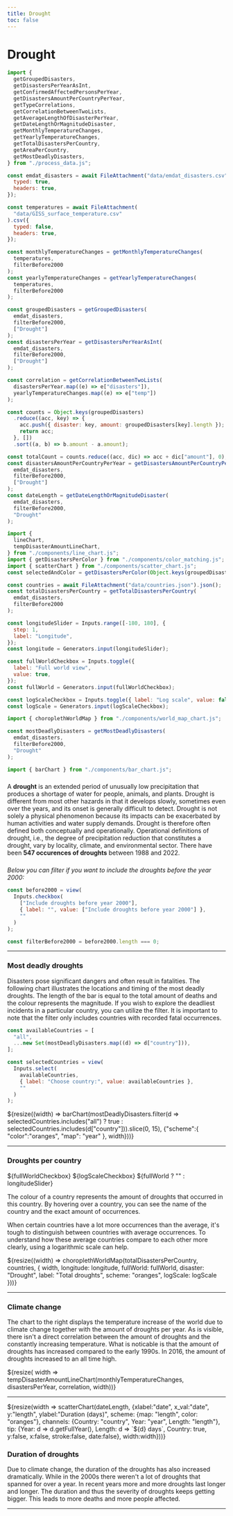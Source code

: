 ```yaml
---
title: Drought
toc: false
---
```


# Drought

<!-- Load and transform the data -->
<style>
.hero {
display: flex;
flex-direction: column;
align-items: center;
font-family: var(--sans-serif);
margin: 4rem 0 8rem;
text-wrap: balance;
text-align: center;
}

.hero h1 {
margin: 2rem 0;
max-width: none;
font-size: 14vw;
font-weight: 900;
line-height: 1;
background: linear-gradient(30deg, var(--theme-foreground-focus), currentColor);
-webkit-background-clip: text;
-webkit-text-fill-color: transparent;
background-clip: text;
}

.hero h2 {
margin: 0;
max-width: 34em;
font-size: 20px;
font-style: initial;
font-weight: 500;
line-height: 1.5;
color: var(--theme-foreground-muted);
}

@media (min-width: 640px) {
.hero h1 {
font-size: 90px;
}
}

</style>

```js
import {
  getGroupedDisasters,
  getDisastersPerYearAsInt,
  getConfirmedAffectedPersonsPerYear,
  getDisastersAmountPerCountryPerYear,
  getTypeCorrelations,
  getCorrelationBetweenTwoLists,
  getAverageLengthOfDisasterPerYear,
  getDateLengthOrMagnitudeDisaster,
  getMonthlyTemperatureChanges,
  getYearlyTemperatureChanges,
  getTotalDisastersPerCountry,
  getAreaPerCountry,
  getMostDeadlyDisasters,
} from "./process_data.js";

const emdat_disasters = await FileAttachment("data/emdat_disasters.csv").csv({
  typed: true,
  headers: true,
});

const temperatures = await FileAttachment(
  "data/GISS_surface_temperature.csv"
).csv({
  typed: false,
  headers: true,
});

const monthlyTemperatureChanges = getMonthlyTemperatureChanges(
  temperatures,
  filterBefore2000
);
const yearlyTemperatureChanges = getYearlyTemperatureChanges(
  temperatures,
  filterBefore2000
);

const groupedDisasters = getGroupedDisasters(
  emdat_disasters,
  filterBefore2000,
  ["Drought"]
);
const disastersPerYear = getDisastersPerYearAsInt(
  emdat_disasters,
  filterBefore2000,
  ["Drought"]
);

const correlation = getCorrelationBetweenTwoLists(
  disastersPerYear.map((e) => e["disasters"]),
  yearlyTemperatureChanges.map((e) => e["temp"])
);

const counts = Object.keys(groupedDisasters)
  .reduce((acc, key) => {
    acc.push({ disaster: key, amount: groupedDisasters[key].length });
    return acc;
  }, [])
  .sort((a, b) => b.amount - a.amount);

const totalCount = counts.reduce((acc, dic) => acc + dic["amount"], 0);
const disastersAmountPerCountryPerYear = getDisastersAmountPerCountryPerYear(
  emdat_disasters,
  filterBefore2000,
  ["Drought"]
);
const dateLength = getDateLengthOrMagnitudeDisaster(
  emdat_disasters,
  filterBefore2000,
  "Drought"
);
```

```js
import {
  lineChart,
  tempDisasterAmountLineChart,
} from "./components/line_chart.js";
import { getDisastersPerColor } from "./components/color_matching.js";
import { scatterChart } from "./components/scatter_chart.js";
const selectedAndColor = getDisastersPerColor(Object.keys(groupedDisasters));
```

```js
const countries = await FileAttachment("data/countries.json").json();
const totalDisastersPerCountry = getTotalDisastersPerCountry(
  emdat_disasters,
  filterBefore2000
);

const longitudeSlider = Inputs.range([-180, 180], {
  step: 1,
  label: "Longitude",
});
const longitude = Generators.input(longitudeSlider);

const fullWorldCheckbox = Inputs.toggle({
  label: "Full world view",
  value: true,
});
const fullWorld = Generators.input(fullWorldCheckbox);

const logScaleCheckbox = Inputs.toggle({ label: "Log scale", value: false });
const logScale = Generators.input(logScaleCheckbox);

import { choroplethWorldMap } from "./components/world_map_chart.js";

const mostDeadlyDisasters = getMostDeadlyDisasters(
  emdat_disasters,
  filterBefore2000,
  "Drought"
);

import { barChart } from "./components/bar_chart.js";
```

<div>
    <p><h3></h3>A <b>drought</b> is an extended period of unusually low precipitation that produces a shortage of water for people, animals, and plants. Drought is different from most other hazards in that it develops slowly, sometimes even over the years, and its onset is generally difficult to detect. Drought is not solely a physical phenomenon because its impacts can be exacerbated by human activities and water supply demands. Drought is therefore often defined both conceptually and operationally. Operational definitions of drought, i.e., the degree of precipitation reduction that constitutes a drought, vary by locality, climate, and environmental sector. There have been <b>547 occurences of droughts</b> between 1988 and 2022.</p>
</div>

<div>
    <p><h3></h3><i>Below you can filter if you want to include the droughts before the year 2000:</i></p>
</div>

```js
const before2000 = view(
  Inputs.checkbox(
    ["Include droughts before year 2000"],
    { label: "", value: ["Include droughts before year 2000"] },
    ""
  )
);
```

```js
const filterBefore2000 = before2000.length === 0;
```

---

<div>
    <p><h3>Most deadly droughts</h3>Disasters pose significant dangers and often result in fatalities. The following chart illustrates the locations and timing of the most deadly droughts. The length of the bar is equal to the total amount of deaths and the colour represents the magnitude. If you wish to explore the deadliest incidents in a particular country, you can utilize the filter. It is important to note that the filter only includes countries with recorded fatal occurrences.</p>
</div>

```js
const availableCountries = [
  "all",
  ...new Set(mostDeadlyDisasters.map((d) => d["country"])),
];

const selectedCountries = view(
  Inputs.select(
    availableCountries,
    { label: "Choose country:", value: availableCountries },
    ""
  )
);
```

<div>
    <div>
        ${resize((width) => barChart(mostDeadlyDisasters.filter(d => selectedCountries.includes("all") ? true : selectedCountries.includes(d["country"])).slice(0, 15),
            {"scheme":{
                "color":"oranges",
                "map": "year"
            }, width}))}
    </div>
</div>

---

<h3> Droughts per country </h3>

<div class="grid grid-cols-2">
    <div>
        ${fullWorldCheckbox}
        ${logScaleCheckbox}
        ${fullWorld ? "" : longitudeSlider}
        <p>The colour of a country represents the amount of droughts that occurred in this country. By hovering over a country, you can see the name of the country and the exact amount of occurrences.</p>
        <p>When certain countries have a lot more occurrences than the average, it's tough to distinguish between countries with average occurrences. To understand how these average countries compare to each other more clearly, using a logarithmic scale can help.</p>
    </div>
    <div class="">
        ${resize((width) => choroplethWorldMap(totalDisastersPerCountry, countries, {
            width, 
            longitude: longitude,
            fullWorld: fullWorld,
            disaster: "Drought",
            label: "Total droughts",
            scheme: "oranges",
            logScale: logScale
        }))}
    </div>
</div>

---

<div class="grid grid-cols-2">
  <div>
    <p><h3>Climate change</h3>The chart to the right displays the temperature increase of the world due to climate change together with the amount of droughts per year. As is visible, there isn't a direct correlation between the amount of droughts and the constantly increasing temperature. What is noticable is that the amount of droughts has increased compared to the early 1990s. In 2016, the amount of droughts increased to an all time high.</p>
  </div>
  <div>
    ${resize( width => tempDisasterAmountLineChart(monthlyTemperatureChanges, disastersPerYear, correlation, width))}
  </div>
</div>

---

<div class="grid grid-cols-2">
  <div>
    ${resize(width => scatterChart(dateLength, {xlabel:"date", x_val:"date", y:"length", ylabel:"Duration (days)", scheme: {map: "length", color: "oranges"}, channels: {Country: "country", Year: "year", Length: "length"}, tip: {Year: d => d.getFullYear(), Length: d => `${d} days`, Country: true, y:false, x:false, stroke:false, date:false}, width:width}))}
  </div>
  <div>
    <p>
    <h3>Duration of droughts</h3>
    Due to climate change, the duration of the droughts has also increased dramatically. While in the 2000s there weren't a lot of droughts that spanned for over a year. In recent years more and more droughts last longer and longer. The duration and thus the severity of droughts keeps getting bigger. This leads to more deaths and more people affected.
    </p>
  </div>
</div>

---
